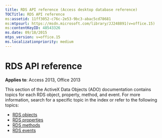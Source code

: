 ```yaml
---
title: RDS API reference (Access desktop database reference)
TOCTitle: RDS API reference
ms:assetid: 11ff3052-c76c-2e53-9bc3-abac5cd78681
ms:mtpsurl: https://msdn.microsoft.com/library/JJ248891(v=office.15)
ms:contentKeyID: 48543326
ms.date: 09/18/2015
mtps_version: v=office.15
ms.localizationpriority: medium
---
```


# RDS API reference

**Applies to**: Access 2013, Office 2013

This section of the ActiveX Data Objects (ADO) documentation contains topics for each RDS object, property, method, and event. For more information, search for a specific topic in the index or refer to the following topics:

- [RDS objects](rds-objects.md)
- [RDS properties](rds-properties.md)
- [RDS methods](rds-methods.md)
- [RDS events](rds-events.md)


